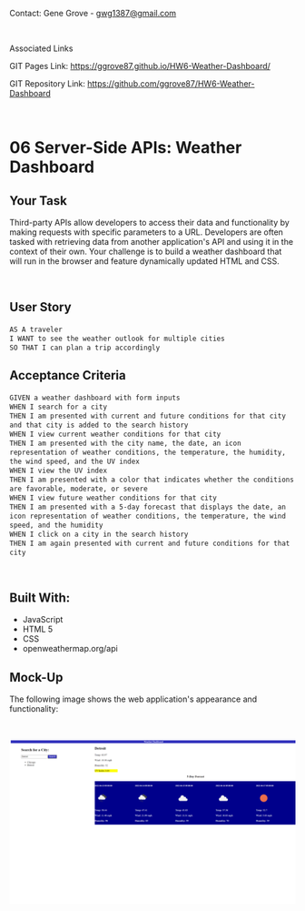 Contact: Gene Grove - gwg1387@gmail.com

<br>

Associated Links

GIT Pages Link: https://ggrove87.github.io/HW6-Weather-Dashboard/

GIT Repository Link: https://github.com/ggrove87/HW6-Weather-Dashboard

<br>

# 06 Server-Side APIs: Weather Dashboard

## Your Task

Third-party APIs allow developers to access their data and functionality by making requests with specific parameters to a URL. Developers are often tasked with retrieving data from another application's API and using it in the context of their own. Your challenge is to build a weather dashboard that will run in the browser and feature dynamically updated HTML and CSS.

<br>

## User Story

```
AS A traveler
I WANT to see the weather outlook for multiple cities
SO THAT I can plan a trip accordingly
```

## Acceptance Criteria

```
GIVEN a weather dashboard with form inputs
WHEN I search for a city
THEN I am presented with current and future conditions for that city and that city is added to the search history
WHEN I view current weather conditions for that city
THEN I am presented with the city name, the date, an icon representation of weather conditions, the temperature, the humidity, the wind speed, and the UV index
WHEN I view the UV index
THEN I am presented with a color that indicates whether the conditions are favorable, moderate, or severe
WHEN I view future weather conditions for that city
THEN I am presented with a 5-day forecast that displays the date, an icon representation of weather conditions, the temperature, the wind speed, and the humidity
WHEN I click on a city in the search history
THEN I am again presented with current and future conditions for that city

```

<br>

## Built With:

* JavaScript
* HTML 5
* CSS
* openweathermap.org/api


## Mock-Up

The following image shows the web application's appearance and functionality:

<br>

![Image of the webpage being deployed](./assets/images/HW6_Screen_Shot.png)
